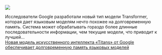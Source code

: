 <!--2025-01-18 12:43:54-->
<div class="yb">
  <div class="rss smaller1 habr"><img src="https://habrastorage.org/getpro/habr/upload_files/335/64b/a5a/33564ba5abc389cc36281745b4d22168.jpg" /><p>Исследователи Google разработали новый тип модели Transformer, которая дает языковым моделям нечто похожее на долговременную память. Система может обрабатывать гораздо более длинные последовательности информации, чем текущие модели, что приводит к лучшей... <br><a class="light" href="https://habr.com/ru/companies/bothub/news/874596/?utm_source=habrahabr&utm_medium=rss&utm_campaign=874596">Новая модель искусственного интеллекта «Тitans» от Google обеспечивает долговременную память языковых моделей</a></div>
</div>
